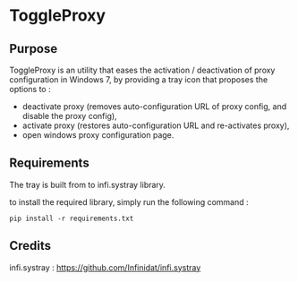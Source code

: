 ToggleProxy
===========

Purpose
-------
ToggleProxy is an utility that eases the activation / deactivation of proxy configuration in Windows 7, by providing a tray icon that proposes the options to :
  * deactivate proxy (removes auto-configuration URL of proxy config, and disable the proxy config),
  * activate proxy (restores auto-configuration URL and re-activates proxy),
  * open windows proxy configuration page.

Requirements
------------
The tray is built from to infi.systray library.

to install the required library, simply run the following command : 
  
    pip install -r requirements.txt 

Credits
-------
infi.systray : https://github.com/Infinidat/infi.systray
